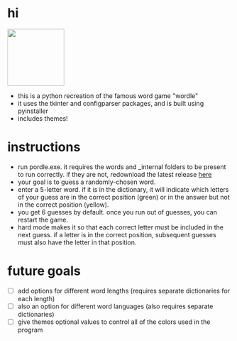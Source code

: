 # hi
<img src="logo.ico" width="128" style="display:inline; vertical-align:middle;">

- this is a python recreation of the famous word game "wordle"
- it uses the tkinter and configparser packages, and is built using pyinstaller
- includes themes!

# instructions
- run pordle.exe. it requires the words and _internal folders to be present to run correctly. if they are not, redownload the latest release [here](https://github.com/lvansiegel/pordle/releases/latest)
- your goal is to guess a randomly-chosen word.
- enter a 5-letter word. if it is in the dictionary, it will indicate which letters of your guess are in the correct position (green) or in the answer but not in the correct position (yellow).
- you get 6 guesses by default. once you run out of guesses, you can restart the game.
- hard mode makes it so that each correct letter must be included in the next guess. if a letter is in the correct position, subsequent guesses must also have the letter in that position.

# future goals
- [ ] add options for different word lengths (requires separate dictionaries for each length)
- [ ] also an option for different word languages (also requires separate dictionaries)
- [ ] give themes optional values to control all of the colors used in the program
